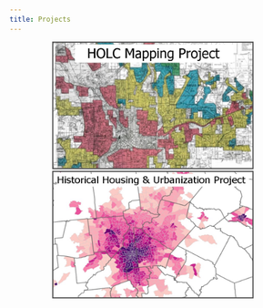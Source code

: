 ```yaml
---
title: Projects
---
```



<p style="text-align: center">
  <a href="https://snmarkley1.github.io/Projects/HOLC/">
    <img src="/Projects/HOLC_tile.jpg" width="350" height="220" alt="HOLC" title="HOLC Mapping Project" alt="HOLC" style="border:2px solid #555" class="responsive"/>
  </a>
  <a href="https://snmarkley1.github.io/Projects/HistHU/">
    <img src="/Projects/HHUUD_tile.jpg" width="350" height="220" alt="HHUUD" title="Historical Housing Unit Project" alt="HOLC" style="border:2px solid #555" class="responsive"/>
  </a>
</p>





